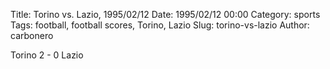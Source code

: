 Title: Torino vs. Lazio, 1995/02/12
Date: 1995/02/12 00:00
Category: sports
Tags: football, football scores, Torino, Lazio
Slug: torino-vs-lazio
Author: carbonero


Torino 2 - 0 Lazio
